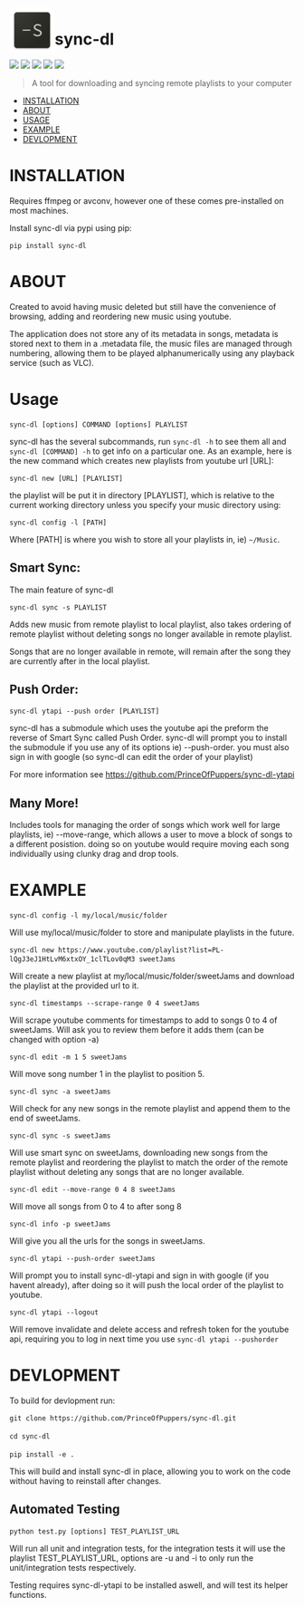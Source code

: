 <img align="left" width="80" height="80" src="https://raw.githubusercontent.com/PrinceOfPuppers/sync-dl/main/icon.png">

# sync-dl
<p>
<img src="https://img.shields.io/pypi/dm/sync-dl">
<img src="https://img.shields.io/pypi/l/sync-dl">
<img src="https://img.shields.io/pypi/v/sync-dl">
<img src="https://img.shields.io/badge/python-%E2%89%A53.6-blue">
<img src="https://travis-ci.com/PrinceOfPuppers/sync-dl.svg?branch=main">

</p>



> A tool for downloading and syncing remote playlists to your computer
- [INSTALLATION](#INSTALLATION)
- [ABOUT](#ABOUT)
- [USAGE](#USAGE)
- [EXAMPLE](#EXAMPLE)
- [DEVLOPMENT](#DEVLOPMENT)


# INSTALLATION
Requires ffmpeg or avconv, however one of these comes pre-installed on most machines. 

Install sync-dl via pypi using pip:
``` 
pip install sync-dl
```

# ABOUT
Created to avoid having music deleted but still have the convenience of browsing, adding and reordering new music using youtube.

The application does not store any of its metadata in songs, metadata is stored next to them in a .metadata file, the music files are managed through numbering, allowing them to be played alphanumerically using any playback service (such as VLC).


# Usage
```
sync-dl [options] COMMAND [options] PLAYLIST
```

sync-dl has the several subcommands, run `sync-dl -h` to see them all and `sync-dl [COMMAND] -h` to get info on a particular one.
As an example, here is the new command which creates new playlists from youtube url [URL]:

```
sync-dl new [URL] [PLAYLIST]
```

the playlist will be put it in directory [PLAYLIST], which is relative to the current working directory unless you specify your music directory using:

```
sync-dl config -l [PATH]
```

Where [PATH] is where you wish to store all your playlists in, ie) `~/Music`.


## Smart Sync:
The main feature of sync-dl
```
sync-dl sync -s PLAYLIST
```

Adds new music from remote playlist to local playlist, also takes ordering of remote playlist
without deleting songs no longer available in remote playlist.

Songs that are no longer available in remote, will remain after the song they are currently after
in the local playlist.


## Push Order:
```
sync-dl ytapi --push order [PLAYLIST]
```
sync-dl has a submodule which uses the youtube api the preform the reverse of Smart Sync called Push Order. sync-dl will prompt you to install the submodule if you use any of its options ie) --push-order. you must also sign in with google (so sync-dl can edit the order of your playlist)

For more information see https://github.com/PrinceOfPuppers/sync-dl-ytapi

## Many More!
Includes tools for managing the order of songs which work well for large playlists, ie) --move-range, which allows a user to move a block of songs to a different posistion. doing so on youtube would require moving each song individually using clunky drag and drop tools.


# EXAMPLE
```
sync-dl config -l my/local/music/folder
```
Will use my/local/music/folder to store and manipulate playlists in the future.
```
sync-dl new https://www.youtube.com/playlist?list=PL-lQgJ3eJ1HtLvM6xtxOY_1clTLov0qM3 sweetJams
```
Will create a new playlist at my/local/music/folder/sweetJams and
download the playlist at the provided url to it.

```
sync-dl timestamps --scrape-range 0 4 sweetJams
```
Will scrape youtube comments for timestamps to add to songs 0 to 4 of sweetJams. Will ask you to review them before it adds them (can be changed with option -a)

```
sync-dl edit -m 1 5 sweetJams
```
Will move song number 1 in the playlist to position 5.

```
sync-dl sync -a sweetJams
```
Will check for any new songs in the remote playlist and append them to the end of sweetJams.

```
sync-dl sync -s sweetJams
```
Will use smart sync on sweetJams, downloading new songs from the remote playlist and reordering the playlist to match the order of the remote playlist without deleting any songs that are no longer available.

```
sync-dl edit --move-range 0 4 8 sweetJams
```
Will move all songs from 0 to 4 to after song 8

```
sync-dl info -p sweetJams
```
Will give you all the urls for the songs in sweetJams.

```
sync-dl ytapi --push-order sweetJams
```
Will prompt you to install sync-dl-ytapi and sign in with google (if you havent already), after doing so it will push the local order of the playlist to youtube.

```
sync-dl ytapi --logout
```
Will remove invalidate and delete access and refresh token for the youtube api, requiring you to log in next time you use `sync-dl ytapi --pushorder`


# DEVLOPMENT
To build for devlopment run:
```
git clone https://github.com/PrinceOfPuppers/sync-dl.git

cd sync-dl

pip install -e .
```
This will build and install sync-dl in place, allowing you to work on the code without having to reinstall after changes.


## Automated Testing
```
python test.py [options] TEST_PLAYLIST_URL
```
Will run all unit and integration tests, for the integration tests it will use the playlist TEST_PLAYLIST_URL, options are -u and -i to only run the unit/integration tests respectively.

Testing requires sync-dl-ytapi to be installed aswell, and will test its helper functions.
